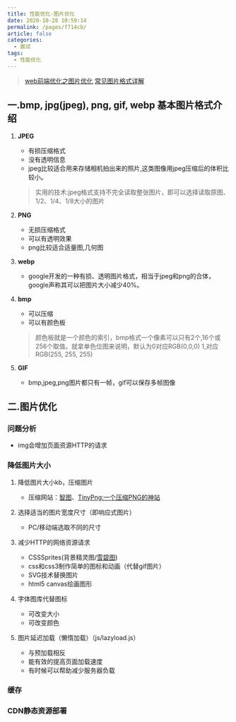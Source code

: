 ```yaml
---
title: 性能优化-图片优化
date: 2020-10-28 10:59:14
permalink: /pages/f714cb/
article: false
categories: 
  - 面试
tags: 
  - 性能优化
---
```


> [web前端优化之图片优化](https://juejin.im/post/6844903493774344200)
> [常见图片格式详解](https://www.cnblogs.com/xiangism/p/5311314.html)

## 一.bmp, jpg(jpeg), png, gif, webp 基本图片格式介绍

1. **JPEG**

    * 有损压缩格式
    * 没有透明信息
    * jpeg比较适合用来存储相机拍出来的照片,这类图像用jpeg压缩后的体积比较小。

    > 实用的技术:jpeg格式支持不完全读取整张图片，即可以选择读取原图、1/2、1/4、1/8大小的图片

2. **PNG**

    * 无损压缩格式
    * 可以有透明效果
    * png比较适合适量图,几何图

3. **webp**

    * google开发的一种有损、透明图片格式，相当于jpeg和png的合体，google声称其可以把图片大小减少40%。

4. **bmp**

    * 可以压缩
    * 可以有颜色板

    > 颜色板就是一个颜色的索引，bmp格式一个像素可以只有2个,16个或256个取值。就拿单色位图来说明，默认为0对应RGB(0,0,0) 1,对应RGB(255, 255, 255)

5. **GIF**

    * bmp,jpeg,png图片都只有一帧，gif可以保存多帧图像

## 二.图片优化

### 问题分析

* img会增加页面资源HTTP的请求

### 降低图片大小

1. 降低图片大小kb，压缩图片

    * 压缩网站：[智图](https://zhitu.isux.us/)、[TinyPng:一个压缩PNG的神站](https://tinypng.com/)

2. 选择适当的图片宽度尺寸（即响应式图片）

    * PC/移动端选取不同的尺寸

3. 减少HTTP的网络资源请求

    * CSSSprites(背景精灵图/[雪碧图](https://www.toptal.com/developers/css/sprite-generator))
    * css和css3制作简单的图标和动画（代替gif图片）
    * SVG技术替换图片
    * html5 canvas绘画图形

4. 字体图库代替图标

    * 可改变大小
    * 可改变颜色

5. 图片延迟加载（懒惰加载）（js/lazyload.js）

    * 与预加载相反
    * 能有效的提高页面加载速度
    * 有时候可以帮助减少服务器负载

### 缓存

### CDN静态资源部署

